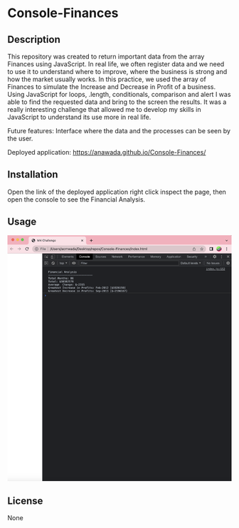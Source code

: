 # Console-Finances

## Description 

This repository was created to return important data from the array Finances using JavaScript. In real life, we often register data and we need to use it to understand where to improve, where the business is strong and how the market usually works. In this practice, we used the array of Finances to simulate the Increase and Decrease in Profit of a business. Using JavaScript for loops, .length, conditionals, comparison and alert I was able to find the requested data and bring to the screen the results. It was a really interesting challenge that allowed me to develop my skills in JavaScript to understand its use more in real life. 

Future features: Interface where the data and the processes can be seen by the user. 

Deployed application: https://anawada.github.io/Console-Finances/


## Installation

Open the link of the deployed application right click inspect the page, then open the console to see the Financial Analysis.


## Usage 


![alt text](./assets/images/printscreen-console.png)


## License

None




